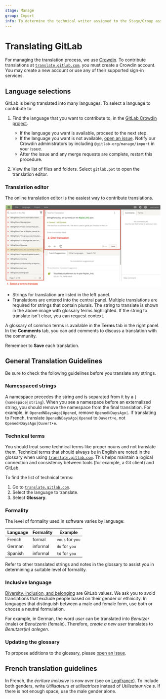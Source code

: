```yaml
---
stage: Manage
group: Import
info: To determine the technical writer assigned to the Stage/Group associated with this page, see https://about.gitlab.com/handbook/product/ux/technical-writing/#assignments
---
```


# Translating GitLab

For managing the translation process, we use [Crowdin](https://crowdin.com).
To contribute translations at [`translate.gitlab.com`](https://translate.gitlab.com),
you must create a Crowdin account. You may create a new account or use any of their supported
sign-in services.

## Language selections

GitLab is being translated into many languages. To select a language to contribute to:

1. Find the language that you want to contribute to, in the
   [GitLab Crowdin project](https://crowdin.com/project/gitlab-ee).

   - If the language you want is available, proceed to the next step.
   - If the language you want is not available,
      [open an issue](https://gitlab.com/gitlab-org/gitlab/-/issues?scope=all&utf8=✓&state=all&label_name[]=Category%3AInternationalization).
      Notify our Crowdin administrators by including `@gitlab-org/manage/import` in your issue.
   - After the issue and any merge requests are complete, restart this procedure.

1. View the list of files and folders. Select `gitlab.pot` to open the translation editor.

### Translation editor

The online translation editor is the easiest way to contribute translations.

![Crowdin Editor](img/crowdin-editor.png)

- Strings for translation are listed in the left panel.
- Translations are entered into the central panel. Multiple translations are required for strings
  that contain plurals. The string to translate is shown in the above image with glossary terms
  highlighted. If the string to translate isn't clear, you can request context.

A glossary of common terms is available in the **Terms** tab in the right panel. In the **Comments**
tab, you can add comments to discuss a translation with the community.

Remember to **Save** each translation.

## General Translation Guidelines

Be sure to check the following guidelines before you translate any strings.

### Namespaced strings

A namespace precedes the string and is separated from it by a `|` (`namespace|string`). When you see
a namespace before an externalized string, you should remove the namespace from the final
translation. For example, in `OpenedNDaysAgo|Opened`, remove `OpenedNDaysAgo|`. If translating to
French, translate `OpenedNDaysAgo|Opened` to `Ouvert•e`, not `OpenedNDaysAgo|Ouvert•e`.

### Technical terms

You should treat some technical terms like proper nouns and not translate them. Technical terms that
should always be in English are noted in the glossary when using
[`translate.gitlab.com`](https://translate.gitlab.com).
This helps maintain a logical connection and consistency between tools (for example, a Git client)
and GitLab.

To find the list of technical terms:

1. Go to [`translate.gitlab.com`](https://translate.gitlab.com).
1. Select the language to translate.
1. Select **Glossary**.

### Formality

The level of formality used in software varies by language:

| Language | Formality | Example |
| -------- | --------- | ------- |
| French   | formal    | `vous` for `you` |
| German   | informal  | `du` for `you` |
| Spanish   | informal  | `tú` for `you` |

Refer to other translated strings and notes in the glossary to assist you in determining a suitable
level of formality.

### Inclusive language

[Diversity, inclusion, and belonging](https://about.gitlab.com/handbook/values/#diversity-inclusion)
are GitLab values. We ask you to avoid translations that exclude people based on their gender or
ethnicity. In languages that distinguish between a male and female form, use both or choose a
neutral formulation.

<!-- vale gitlab.Spelling = NO -->

For example, in German, the word _user_ can be translated into _Benutzer_ (male) or _Benutzerin_
(female). Therefore, _create a new user_ translates to _Benutzer(in) anlegen_.

<!-- vale gitlab.Spelling = YES -->

### Updating the glossary

To propose additions to the glossary, please
[open an issue](https://gitlab.com/gitlab-org/gitlab/-/issues?scope=all&utf8=✓&state=all&label_name[]=Category%3AInternationalization).

## French translation guidelines

<!-- vale gitlab.Spelling = NO -->

In French, the _écriture inclusive_ is now over (see on [Legifrance](https://www.legifrance.gouv.fr/jorf/id/JORFTEXT000036068906/)).
To include both genders, write _Utilisateurs et utilisatrices_ instead of _Utilisateur·rice·s_. If
there is not enough space, use the male gender alone.

<!-- vale gitlab.Spelling = YES -->
